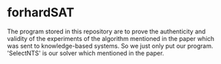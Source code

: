 # forhardSAT
The program stored in this repository are to prove the authenticity and validity of the experiments of the algorithm mentioned in the paper which was sent to knowledge-based systems. So we just only put our program. 'SelectNTS' is our solver which mentioned in the paper.
